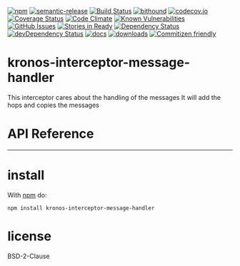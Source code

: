 [![npm](https://img.shields.io/npm/v/kronos-interceptor-message-handler.svg)](https://www.npmjs.com/package/kronos-interceptor-message-handler)
[![semantic-release](https://img.shields.io/badge/%20%20%F0%9F%93%A6%F0%9F%9A%80-semantic--release-e10079.svg)](https://github.com/Kronos-integration/kronos-interceptor-message-handler)
[![Build Status](https://secure.travis-ci.org/Kronos-integration/kronos-interceptor-message-handler.png)](http://travis-ci.org/Kronos-integration/kronos-interceptor-message-handler)
[![bithound](https://www.bithound.io/github/Kronos-integration/kronos-interceptor-message-handler/badges/score.svg)](https://www.bithound.io/github/Kronos-integration/kronos-interceptor-message-handler)
[![codecov.io](http://codecov.io/github/Kronos-integration/kronos-interceptor-message-handler/coverage.svg?branch=master)](http://codecov.io/github/Kronos-integration/kronos-interceptor-message-handler?branch=master)
[![Coverage Status](https://coveralls.io/repos/Kronos-integration/kronos-interceptor-message-handler/badge.svg)](https://coveralls.io/r/Kronos-integration/kronos-interceptor-message-handler)
[![Code Climate](https://codeclimate.com/github/Kronos-integration/kronos-interceptor-message-handler/badges/gpa.svg)](https://codeclimate.com/github/Kronos-integration/kronos-interceptor-message-handler)
[![Known Vulnerabilities](https://snyk.io/test/github/Kronos-integration/kronos-interceptor-message-handler/badge.svg)](https://snyk.io/test/github/Kronos-integration/kronos-interceptor-message-handler)
[![GitHub Issues](https://img.shields.io/github/issues/Kronos-integration/kronos-interceptor-message-handler.svg?style=flat-square)](https://github.com/Kronos-integration/kronos-interceptor-message-handler/issues)
[![Stories in Ready](https://badge.waffle.io/Kronos-integration/kronos-interceptor-message-handler.svg?label=ready&title=Ready)](http://waffle.io/Kronos-integration/kronos-interceptor-message-handler)
[![Dependency Status](https://david-dm.org/Kronos-integration/kronos-interceptor-message-handler.svg)](https://david-dm.org/Kronos-integration/kronos-interceptor-message-handler)
[![devDependency Status](https://david-dm.org/Kronos-integration/kronos-interceptor-message-handler/dev-status.svg)](https://david-dm.org/Kronos-integration/kronos-interceptor-message-handler#info=devDependencies)
[![docs](http://inch-ci.org/github/Kronos-integration/kronos-interceptor-message-handler.svg?branch=master)](http://inch-ci.org/github/Kronos-integration/kronos-interceptor-message-handler)
[![downloads](http://img.shields.io/npm/dm/kronos-interceptor-message-handler.svg?style=flat-square)](https://npmjs.org/package/kronos-interceptor-message-handler)
[![Commitizen friendly](https://img.shields.io/badge/commitizen-friendly-brightgreen.svg)](http://commitizen.github.io/cz-cli/)

kronos-interceptor-message-handler
=====
This interceptor cares about the handling of the messages
It will add the hops and copies the messages

# API Reference

* * *

install
=======

With [npm](http://npmjs.org) do:

```shell
npm install kronos-interceptor-message-handler
```

license
=======

BSD-2-Clause
